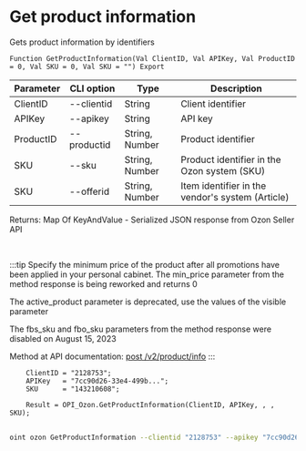 ﻿---
sidebar_position: 2
---

# Get product information
 Gets product information by identifiers



`Function GetProductInformation(Val ClientID, Val APIKey, Val ProductID = 0, Val SKU = 0, Val SKU = "") Export`

  | Parameter | CLI option | Type | Description |
  |-|-|-|-|
  | ClientID | --clientid | String | Client identifier |
  | APIKey | --apikey | String | API key |
  | ProductID | --productid | String, Number | Product identifier |
  | SKU | --sku | String, Number | Product identifier in the Ozon system (SKU) |
  | SKU | --offerid | String, Number | Item identifier in the vendor's system (Article) |

  
  Returns:  Map Of KeyAndValue - Serialized JSON response from Ozon Seller API

<br/>

:::tip
Specify the minimum price of the product after all promotions have been applied in your personal cabinet. The min_price parameter from the method response is being reworked and returns 0

 The active_product parameter is deprecated, use the values of the visible parameter

 The fbs_sku and fbo_sku parameters from the method response were disabled on August 15, 2023

 Method at API documentation: [post /v2/product/info](https://docs.ozon.ru/api/seller/#operation/ProductAPI_GetProductInfoV2)
:::
<br/>


```bsl title="Code example"
    ClientID = "2128753";
    APIKey   = "7cc90d26-33e4-499b...";
    SKU      = "143210608";

    Result = OPI_Ozon.GetProductInformation(ClientID, APIKey, , , SKU);
```



```sh title="CLI command example"
    
oint ozon GetProductInformation --clientid "2128753" --apikey "7cc90d26-33e4-499b..." --productid %productid% --sku %sku% --offerid %offerid%

```

```json title="Result"

```
